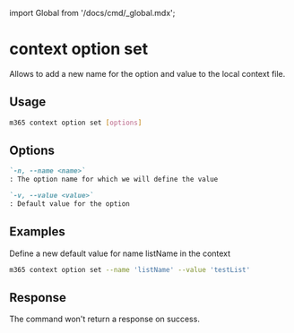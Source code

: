 <!-- DISCLAIMER: All secrets, passwords, and sensitive values in this document are examples only and not real credentials. -->
import Global from '/docs/cmd/_global.mdx';

# context option set

Allows to add a new name for the option and value to the local context file.

## Usage

```sh
m365 context option set [options]
```

## Options

```md definition-list
`-n, --name <name>`
: The option name for which we will define the value

`-v, --value <value>`
: Default value for the option
```

<Global />

## Examples

Define a new default value for name listName in the context

```sh
m365 context option set --name 'listName' --value 'testList'
```

## Response

The command won't return a response on success.
